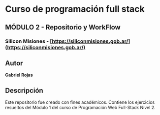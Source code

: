 # Curso de programación full stack

## MÓDULO 2 - Repositorio y WorkFlow

### Silicon Misiones - [https://siliconmisiones.gob.ar/](https://siliconmisiones.gob.ar/)

## Autor
**Gabriel Rojas**

## Descripción
Este repositorio fue creado con fines académicos. Contiene los ejercicios resueltos del Módulo 1 del curso de Programación Web Full-Stack Nivel 2.

